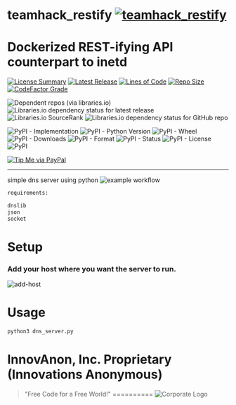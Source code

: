 # teamhack_restify [![teamhack_restify](https://github.com/InnovAnon-Inc/teamhack_restify/actions/workflows/pkgrel.yml/badge.svg)](https://github.com/InnovAnon-Inc/teamhack_restify/actions/workflows/pkgrel.yml)
Dockerized REST-ifying API counterpart to inetd
==========

[![License Summary](https://img.shields.io/github/license/InnovAnon-Inc/teamhack_restify?color=%23FF1100&label=Free%20Code%20for%20a%20Free%20World%21&logo=InnovAnon%2C%20Inc.&logoColor=%23FF1133&style=plastic)](https://tldrlegal.com/license/unlicense#summary)
[![Latest Release](https://img.shields.io/github/commits-since/InnovAnon-Inc/teamhack_restify/latest?color=%23FF1100&include_prereleases&logo=InnovAnon%2C%20Inc.&logoColor=%23FF1133&style=plastic)](https://github.com/InnovAnon-Inc/teamhack_restify/releases/latest)
[![Lines of Code](https://tokei.rs/b1/github/InnovAnon-Inc/teamhack_restify?category=code&color=FF1100&logo=InnovAnon-Inc&logoColor=FF1133&style=plastic)](https://github.com/InnovAnon-Inc/teamhack_restify)
[![Repo Size](https://img.shields.io/github/repo-size/InnovAnon-Inc/teamhack_restify?color=%23FF1100&logo=InnovAnon%2C%20Inc.&logoColor=%23FF1133&style=plastic)](https://github.com/InnovAnon-Inc/teamhack_restify)
[![CodeFactor Grade](https://img.shields.io/codefactor/grade/github/InnovAnon-Inc/teamhack_restify?color=FF1100&logo=InnovAnon-Inc&logoColor=FF1133&style=plastic)](https://www.codefactor.io/repository/github/InnovAnon-Inc/teamhack_restify)

![Dependent repos (via libraries.io)](https://img.shields.io/librariesio/dependent-repos/pypi/teamhack_restify?color=FF1100&style=plastic)
![Libraries.io dependency status for latest release](https://img.shields.io/librariesio/release/pypi/teamhack_restify?color=FF1100&style=plastic)
![Libraries.io SourceRank](https://img.shields.io/librariesio/sourcerank/pypi/teamhack_restify?style=plastic)
![Libraries.io dependency status for GitHub repo](https://img.shields.io/librariesio/github/InnovAnon-Inc/teamhack_restify?color=FF1100&logoColor=FF1133&style=plastic)

![PyPI - Implementation](https://img.shields.io/pypi/implementation/teamhack_restify?color=FF1100&logo=InnovAnon-Inc&logoColor=FF1133&style=plastic)
![PyPI - Python Version](https://img.shields.io/pypi/pyversions/teamhack_restify?color=FF1100&logo=InnovAnon-Inc&logoColor=FF1133&style=plastic)
![PyPI - Wheel](https://img.shields.io/pypi/wheel/teamhack_restify?color=FF1100&logo=InnovAnon-Inc&logoColor=FF1133&style=plastic)
![PyPI - Downloads](https://img.shields.io/pypi/dd/teamhack_restify?color=FF1100&logo=InnovAnon-Inc&logoColor=FF1133&style=plastic)
![PyPI - Format](https://img.shields.io/pypi/format/teamhack_restify?color=FF1100&logo=InnovAnon-Inc&logoColor=FF1133&style=plastic)
![PyPI - Status](https://img.shields.io/pypi/status/teamhack_restify?color=FF1100&logo=InnovAnon-Inc&logoColor=FF1133&style=plastic)
![PyPI - License](https://img.shields.io/pypi/l/teamhack_restify?color=FF1100&logo=InnovAnon-Inc&logoColor=FF1133&style=plastic)
![PyPI](https://img.shields.io/pypi/v/teamhack_restify?color=FF1100&logo=InnovAnon-Inc&logoColor=FF1133&style=plastic)

[![Tip Me via PayPal](https://img.shields.io/badge/paypal-donate-FF1100.svg?logo=paypal&logoColor=FF1133&style=plastic)](https://www.paypal.me/InnovAnon)

----------

simple dns server using python
![example workflow](https://github.com/InnovAnon-Inc/teamhack_restify/actions/workflows/pkgrel.yml/badge.svg)

```sh
requirements:

dnslib
json
socket

```

# Setup
### Add your host where you want the server to run.
![add-host](https://user-images.githubusercontent.com/97550737/225977420-3b9a362b-f072-49c9-bfa1-6880584e49df.png)


# Usage  

```sh
python3 dns_server.py

```

# InnovAnon, Inc. Proprietary (Innovations Anonymous)
> "Free Code for a Free World!"
==========
![Corporate Logo](https://innovanon-inc.github.io/assets/images/logo.gif)

